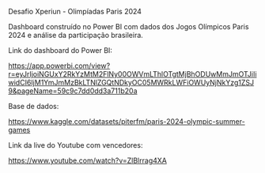 Desafio Xperiun - Olimpíadas Paris 2024

Dashboard construído no Power BI com dados dos Jogos Olímpicos Paris 2024 e análise da participação brasileira.

Link do dashboard do Power BI: 

https://app.powerbi.com/view?r=eyJrIjoiNGUxY2RkYzMtM2FlNy00OWVmLThlOTgtMjBhODUwMmJmOTJiIiwidCI6IjM1YmJmMzBkLTNlZGQtNDkyOC05MWRkLWFiOWUyNjNkYzg1ZSJ9&pageName=59c9c7dd0dd3a711b20a

Base de dados:

https://www.kaggle.com/datasets/piterfm/paris-2024-olympic-summer-games

Link da live do Youtube com vencedores:

https://www.youtube.com/watch?v=ZlBlrrag4XA




 
